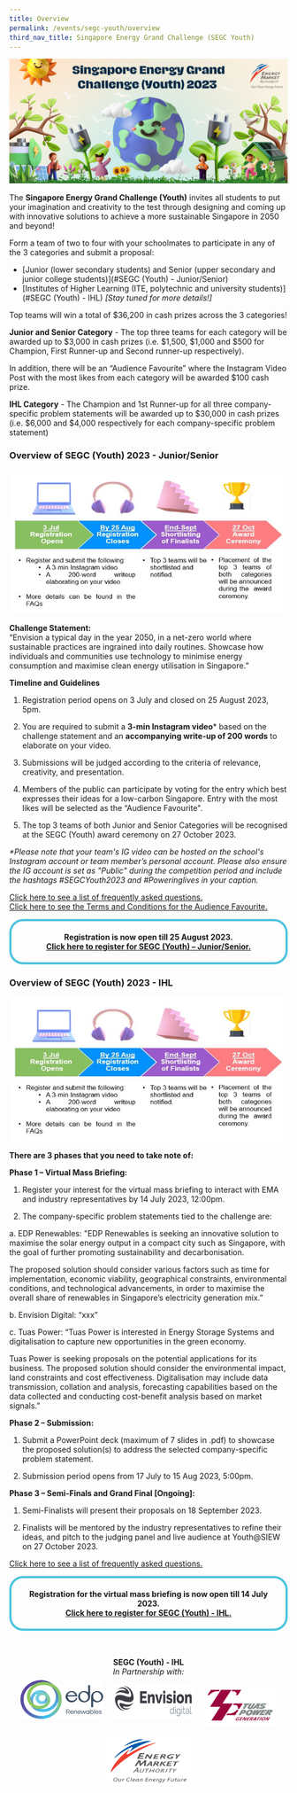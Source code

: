 ```yaml
---
title: Overview
permalink: /events/segc-youth/overview
third_nav_title: Singapore Energy Grand Challenge (SEGC Youth)
---
```

![Singapore Energy Grand Challenge (Youth) 2022](/images/events/segc/SEGC%20Banner%20V3.png)
<p style="text-align: center; font-weight: bold;">
</p>

 
The **Singapore Energy Grand Challenge (Youth)** invites all students to put your imagination and creativity to the test through designing and coming up  with innovative solutions to achieve a more sustainable Singapore in 2050 and beyond!

Form a team of two to four with your schoolmates to participate in any of the 3 categories and submit a proposal:

* [Junior (lower secondary students) and Senior (upper secondary and junior college students)](#SEGC (Youth) - Junior/Senior)
* [Institutes of Higher Learning (ITE, polytechnic and university students)](#SEGC (Youth) - IHL) _[Stay tuned for more details!]_

Top teams will win a total of $36,200 in cash prizes across the 3 categories!

**Junior and Senior Category** - The top three teams for each category will be awarded up to $3,000 in cash prizes (i.e. $1,500, $1,000 and $500 for Champion, First Runner-up and Second runner-up respectively).​

In addition, there will be an “Audience Favourite” where the Instagram Video Post with the most likes from each category will be awarded $100 cash prize.
 

**IHL Category** - The Champion and 1st Runner-up for all three company-specific problem statements will be awarded up to $30,000 in cash prizes (i.e. $6,000 and $4,000 respectively for each company-specific problem statement)



<a id="SEGC (Youth) - Junior/Senior" href=""></a>
### Overview of SEGC (Youth) 2023 - Junior/Senior

<img alt="Overview, 3 Jul Registration Opens, by 25 Aug Submission, by 31 Aug Screenshot Verification, End Oct Award Ceremony" style="width: 505px; height: 260px; max-width: 505px;" src="/images/events/segc/SEGC%202023%20-%20JS%20Overview%20(1).JPG" />  
  

**Challenge Statement:**  
“Envision a typical day in the year 2050, in a net-zero world where sustainable practices are ingrained into daily routines. Showcase how individuals and communities use technology to minimise energy consumption and maximise clean energy utilisation in Singapore.”


**Timeline and Guidelines**  

1. Registration period opens on 3 July and closed on 25 August 2023, 5pm.
   
2. You are required to submit a **3-min Instagram video*** based on the challenge statement and an **accompanying write-up of 200 words** to elaborate on your video. 

3. Submissions will be judged according to the criteria of relevance, creativity, and presentation.
  
4. Members of the public can participate by voting for the entry which best expresses their ideas for a low-carbon Singapore. Entry with the most likes will be selected as the “Audience Favourite".
  
5. The top 3 teams of both Junior and Senior Categories will be recognised at the SEGC (Youth) award ceremony on 27 October 2023.

_*Please note that your team's IG video can be hosted on the school's Instagram account or team member’s personal account. Please also ensure the IG account is set as "Public" during the competition period and include the hashtags #SEGCYouth2023 and #Poweringlives in your caption._

<a href="/files/events/segc-youth/overview/Singapore%20Energy%20Grand%20Challenge%20(Youth)%20Junior-Senior%202023%20FAQs_vf.pdf" target="_blank">Click here to see a list of frequently asked questions.</a>
<br>
<a href="/files/events/segc-youth/overview/SEGC%202023%20-%20JS%20Audience%20Favourite%20TCs_vf.pdf" target="_blank">Click here to see the Terms and Conditions for the Audience Favourite.</a>

<div style="margin:auto; border: 4px solid; border-radius: 25px; padding: 20px 20px; border-color:#4EC4DD ">    
    <div style="text-align:center;">        
        <strong>
             Registration is now open till 25 August 2023.
         <br>
         <a href="https://go.gov.sg/segc2023" target="_blank">Click here to register for SEGC (Youth) – Junior/Senior.</a> 
        </strong>
        <br>
    </div>
</div>  

<a id="SEGC (Youth) - IHL" href=""></a>
### Overview of SEGC (Youth) 2023 - IHL

<img alt="Overview, 3 Jul Registration Opens, by 25 Aug Submission, by 31 Aug Screenshot Verification, End Oct Award Ceremony" style="width: 505px; height: 260px; max-width: 505px;" src="/images/events/segc/SEGC%202023%20-%20JS%20Overview%20(1).JPG" />

**There are 3 phases that you need to take note of:**  

**Phase 1 – Virtual Mass Briefing:**  

1. Register your interest for the virtual mass briefing to interact with EMA and industry representatives by 14 July 2023, 12:00pm.

2. The company-specific problem statements tied to the challenge are:

a. EDP Renewables: "EDP Renewables is seeking an innovative solution to maximise the solar energy output in a compact city such as Singapore, with the goal of further promoting sustainability and decarbonisation. 
 
The proposed solution should consider various factors such as time for implementation, economic viability, geographical constraints, environmental conditions, and technological advancements, in order to maximise the overall share of renewables in Singapore’s electricity generation mix.”

b. Envision Digital: “xxx”

c. Tuas Power: “Tuas Power is interested in Energy Storage Systems and digitalisation to capture new opportunities in the green economy. 

Tuas Power is seeking proposals on the potential applications for its business. The proposed solution should consider the environmental impact, land constraints and cost effectiveness. Digitalisation may include data transmission, collation and analysis, forecasting capabilities based on the data collected and conducting cost-benefit analysis based on market signals.”

**Phase 2 – Submission:**  

1. Submit a PowerPoint deck (maximum of 7 slides in .pdf) to showcase the proposed solution(s) to address the selected company-specific problem statement. 

2. Submission period opens from 17 July to 15 Aug 2023, 5:00pm.

**Phase 3 – Semi-Finals and Grand Final [Ongoing]:**  

1. Semi-Finalists will present their proposals on 18 September 2023.

2. Finalists will be mentored by the industry representatives to refine their ideas, and pitch to the judging panel and live audience at Youth@SIEW on 27 October 2023.

<a href="/files/events/segc-youth/overview/Singapore Energy Grand Challenge (Youth) IHL 2022 FAQs.pdf" target="_blank">Click here to see a list of frequently asked questions.</a>

<div style="margin:auto; border: 4px solid; border-radius: 25px; padding: 20px 20px; border-color:#4EC4DD ">    
    <div style="text-align:center;">        
        <strong>
             Registration for the virtual mass briefing is now open till 14 July 2023.
         <br>
         <a href="https://go.gov.sg/segc2023-ihl" target="_blank">Click here to register for SEGC (Youth) - IHL. </a> 
        </strong>
        <br>
    </div>
</div>

<br/>
<p style="text-align: center;">
    <br/>
    <span style="font-weight: bold;">SEGC (Youth) - IHL</span>
    <br/>
    <span style="font-style: italic; text-align: center;">In Partnership with:</span>
    <br/>
<img alt="EDP Renewables" style="padding-bottom: 12px; width: 150px; height: 70px; max-width: 150px; display: inline-block;" src="/images/common/partner-logos/EDPR_Logo_no%20border.jpg" />
<img alt="Envision Digital" style="margin: 12px; width: 150px;height: 65px; max-width: 150px; display: inline-block;" src="/images/common/partner-logos/Envision%20Digital%20Logo.png" />
<img alt="Tuas Power" style="width: 132px;height: 70px; max-width: 132px; display: inline-block;" src="/images/common/partner-logos/Tuas%20Power_Logo_no%20border.jpg" />
    <br/>
    <br/>
    <img alt="Energy Market Authority" style="width: 150px; height: 88px; max-width: 150px; display: inline-block;" src="images/common/EMA-Logo-2023.jpg" />
<img alt="Powering Lives" style="width: 150px; height: 92px; max-width: 150px; display: inline-block;" src="images/common/ema-pl-logo.
